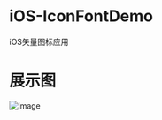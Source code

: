 # iOS-IconFontDemo
iOS矢量图标应用


# 展示图
![image](https://github.com/fc19901016/iOS-IconFontDemo/blob/master/image.png )
